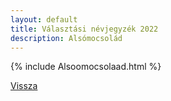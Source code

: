 ```yaml
---
layout: default
title: Választási névjegyzék 2022
description: Alsómocsolád
---
```


{% include Alsoomocsolaad.html %}

[Vissza](./)